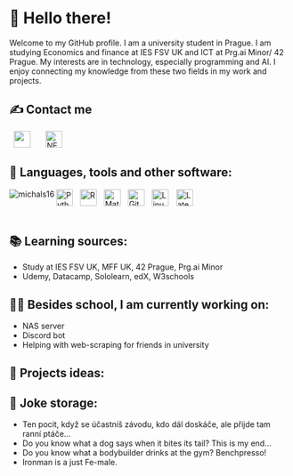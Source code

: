# 👋 **Hello there**!

Welcome to my GitHub profile. I am a university student in Prague. I am studying Economics and finance at IES FSV UK and ICT at Prg.ai Minor/ 42 Prague. My interests are in technology, especially programming and AI. I enjoy connecting my knowledge from these two fields in my work and projects.

## ✍ Contact me

&nbsp;
<a href="https://linkedin.com/in/michal-smiesko/" target="blank"><img src="https://upload.wikimedia.org/wikipedia/commons/b/b1/LinkedIn_Logo_2013_%282%29.svg" height="30px" /></a>
&nbsp;&nbsp;&nbsp;&nbsp;&nbsp;
<a href="https://discord.com/users/323027933893492737" target="blank"><img src="https://assets-global.website-files.com/6257adef93867e50d84d30e2/653714c18aeaa62dfe96cd3f_636e0b5493894cf60b300587_full_logo_white_RGB.svg" alt="NEGEV" height="30px" /></a>

## 🧰 Languages, tools and other software:

<img align="left" src="https://github-readme-stats.vercel.app/api/top-langs?username=michals16&show_icons=true&locale=en&layout=compact&theme=dark" alt="michals16" />
<img align="left" alt="Python" width="30px" style="padding-right:10px;" src="https://cdn.jsdelivr.net/gh/devicons/devicon@latest/icons/python/python-original.svg" />
<img align="left" alt="R" width="30px" style="padding-right:10px;" src="https://cdn.jsdelivr.net/gh/devicons/devicon@latest/icons/r/r-original.svg" />
<img align="left" alt="Mathematica" width="30px" style="padding-right:10px;" src="https://upload.wikimedia.org/wikipedia/commons/2/20/Mathematica_Logo.svg" />
<img align="down" alt="Linux" width="30px" style="padding-right:10px;" src="https://cdn.jsdelivr.net/gh/devicons/devicon@latest/icons/linux/linux-original.svg" />
<img align="left" alt="Git" width="30px" style="padding-right:10px;" src="https://cdn.jsdelivr.net/gh/devicons/devicon@latest/icons/git/git-original.svg" />
<img align="down" alt="Latex" width="30px" style="padding-right:10px;" src="https://cdn.jsdelivr.net/gh/devicons/devicon@latest/icons/latex/latex-original.svg" />
<br />
<br />

## 📚 Learning sources:

<ul>
  <li> Study at IES FSV UK, MFF UK, 42 Prague, Prg.ai Minor</li>
  <li> Udemy, Datacamp, Sololearn, edX, W3schools</li>
</ul>

## 👨‍💻 Besides school, I am currently working on:

<ul>
  <li> NAS server </li>
  <li> Discord bot </li>
  <li> Helping with web-scraping for friends in university </li>
</ul>

## 🤯 Projects ideas:

<ul>
</ul>

## 🔪 Joke storage:

<ul>
  <li> Ten pocit, když se účastníš závodu, kdo dál doskáče, ale přijde tam ranní ptáče... </li>
  <li> Do you know what a dog says when it bites its tail? This is my end... </li>
  <li> Do you know what a bodybuilder drinks at the gym? Benchpresso! </li>
  <li> Ironman is a just Fe-male. </li>
</ul>

